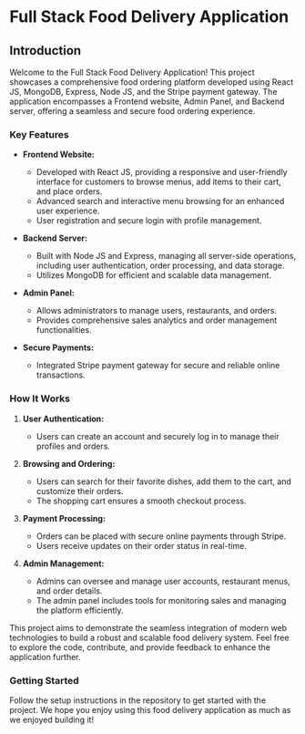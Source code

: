 # Full Stack Food Delivery Application

## Introduction

Welcome to the Full Stack Food Delivery Application! This project showcases a comprehensive food ordering platform developed using React JS, MongoDB, Express, Node JS, and the Stripe payment gateway. The application encompasses a Frontend website, Admin Panel, and Backend server, offering a seamless and secure food ordering experience.

### Key Features

- **Frontend Website:** 
  - Developed with React JS, providing a responsive and user-friendly interface for customers to browse menus, add items to their cart, and place orders.
  - Advanced search and interactive menu browsing for an enhanced user experience.
  - User registration and secure login with profile management.

- **Backend Server:** 
  - Built with Node JS and Express, managing all server-side operations, including user authentication, order processing, and data storage.
  - Utilizes MongoDB for efficient and scalable data management.

- **Admin Panel:**
  - Allows administrators to manage users, restaurants, and orders.
  - Provides comprehensive sales analytics and order management functionalities.

- **Secure Payments:**
  - Integrated Stripe payment gateway for secure and reliable online transactions.

### How It Works

1. **User Authentication:**
   - Users can create an account and securely log in to manage their profiles and orders.

2. **Browsing and Ordering:**
   - Users can search for their favorite dishes, add them to the cart, and customize their orders.
   - The shopping cart ensures a smooth checkout process.

3. **Payment Processing:**
   - Orders can be placed with secure online payments through Stripe.
   - Users receive updates on their order status in real-time.

4. **Admin Management:**
   - Admins can oversee and manage user accounts, restaurant menus, and order details.
   - The admin panel includes tools for monitoring sales and managing the platform efficiently.

This project aims to demonstrate the seamless integration of modern web technologies to build a robust and scalable food delivery system. Feel free to explore the code, contribute, and provide feedback to enhance the application further.

### Getting Started

Follow the setup instructions in the repository to get started with the project. We hope you enjoy using this food delivery application as much as we enjoyed building it!
